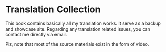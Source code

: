 # Translation Collection

This book contains basically all my translation works.
It serve as a backup and showcase site.
Regarding any translation related issues, you can contact me directly via email.

Plz, note that most of the source materials exist in the form of video.